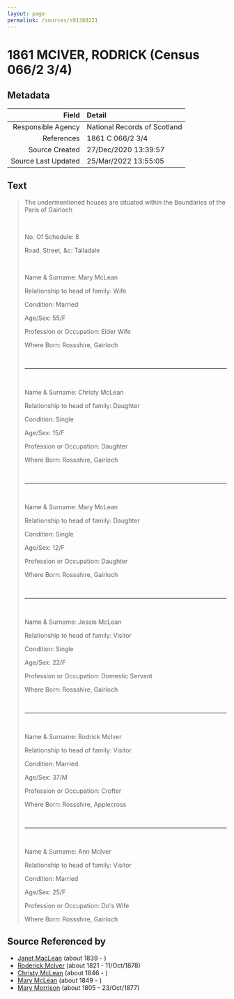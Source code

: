 ```yaml
---
layout: page
permalink: /sources/s91380221
---
```


# 1861 MCIVER, RODRICK (Census 066/2 3/4)

## Metadata
Field | Detail
---:|:---
Responsible Agency | National Records of Scotland
References | 1861 C 066/2 3/4
Source Created | 27/Dec/2020 13:39:57
Source Last Updated | 25/Mar/2022 13:55:05

## Text

> The undermentioned houses are situated within the Boundaries of the Paris of Gairloch
>
> <br/>
>
> No. Of Schedule: 8
>
> Road, Street, &c: Talladale
>
> <br/>
>
> Name & Surname: Mary McLean
>
> Relationship to head of family: Wife
>
> Condition: Married
>
> Age/Sex: 55/F
>
> Profession or Occupation: Elder Wife
>
> Where Born: Rossshire, Gairloch
>
> <br/>
>
> ---
>
> <br/>
>
> Name & Surname: Christy McLean
>
> Relationship to head of family: Daughter
>
> Condition: Single
>
> Age/Sex: 15/F
>
> Profession or Occupation: Daughter
>
> Where Born: Rossshire, Gairloch
>
> <br/>
>
> ---
>
> <br/>
>
> Name & Surname: Mary McLean
>
> Relationship to head of family: Daughter
>
> Condition: Single
>
> Age/Sex: 12/F
>
> Profession or Occupation: Daughter
>
> Where Born: Rossshire, Gairloch
>
> <br/>
>
> ---
>
> <br/>
>
> Name & Surname: Jessie McLean
>
> Relationship to head of family: Visitor
>
> Condition: Single
>
> Age/Sex: 22/F
>
> Profession or Occupation: Domestic Servant
>
> Where Born: Rossshire, Gairloch
>
> <br/>
>
> ---
>
> <br/>
>
> Name & Surname: Rodrick McIver
>
> Relationship to head of family: Visitor
>
> Condition: Married
>
> Age/Sex: 37/M
>
> Profession or Occupation: Crofter
>
> Where Born: Rossshire, Applecross
>
> <br/>
>
> ---
>
> <br/>
>
> Name & Surname: Ann McIver
>
> Relationship to head of family: Visitor
>
> Condition: Married
>
> Age/Sex: 25/F
>
> Profession or Occupation: Do's Wife
>
> Where Born: Rossshire, Gairloch
>

## Source Referenced by

* [Janet MacLean](../people/@4850940@-janet-maclean-b1839-d.md) (about 1839 - )
* [Roderick McIver](../people/@91038040@-roderick-mciver-b1821-d1878-10-11.md) (about 1821 - 11/Oct/1878)
* [Christy McLean](../people/@62955988@-christy-mclean-b1846-d.md) (about 1846 - )
* [Mary McLean](../people/@45920386@-mary-mclean-b1849-d.md) (about 1849 - )
* [Mary Morrison](../people/@18316154@-mary-morrison-b1805-d1877-10-23.md) (about 1805 - 23/Oct/1877)
